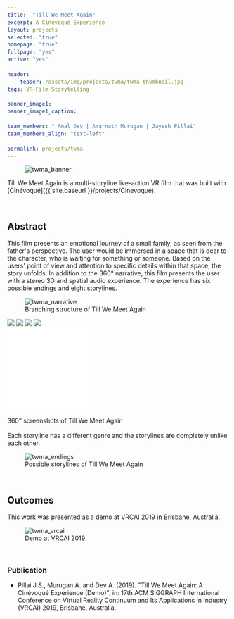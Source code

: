 ```yaml
---
title:  "Till We Meet Again"
excerpt: A Cinévoqué Experience
layout: projects   
selected: "true"
homepage: "true"
fullpage: "yes"
active: "yes"

header:
    teaser: /assets/img/projects/twma/twma-thumbnail.jpg
tags: VR-Film Storytelling  

banner_image1:
banner_image1_caption:

team_members: " Amal Dev | Amarnath Murugan | Jayesh Pillai"
team_members_align: "text-left"

permalink: projects/twma
---
```


<figure class="align-center" style="width:100%;">
  <img src="{{ site.url }}{{ site.baseurl }}/assets/img/projects/twma/twma_poster.jpg" alt="twma_banner">
</figure> 

Till We Meet Again is a multi-storyline live-action VR film that was built with [Cinévoqué]({{ site.baseurl }}/projects/Cinevoque).

<br>

## Abstract

This film presents an emotional journey of a small family, as seen from the father's perspective. The user would be immersed in a space that is dear to the character, who is waiting for something or someone. Based on the users' point of view and attention to specific details within that space, the story unfolds. In addition to the 360° narrative, this film presents the user with a stereo 3D and spatial audio experience. The experience has six possible endings and eight storylines. 

<figure class="align-center" style="width:100%;">
  <img src="{{ site.url }}{{ site.baseurl }}/assets/img/projects/twma/twma_narrative.jpg" alt="twma_narrative">
  <figcaption>Branching structure of Till We Meet Again</figcaption>
</figure> 


<!-- 360-degree image embed. -->
<div class = "vr_single">
    <a-scene loading-screen="dotsColor: white; backgroundColor: #008055;" class="" embedded style="margin:0px; padding:0px;" vr-mode-ui="enterVRButton: #myEnterVRButton; enterARButton: #myEnterARButton" >
          <a id="myEnterVRButton" href="#">
            <div id="VRButton">
              <i class="fas fa-expand"></i>
              <i class="fas fa-vr-cardboard"></i>
            </div>
          </a>
          <a id="myEnterARButton" href="#"></a>
  <a-assets>
            <!-- Images. -->
    <img id="twma1" src="{{ site.baseurl }}/assets/img/projects/twma/360_twma_1.jpg">
    <img id="twma3" src="{{ site.baseurl }}/assets/img/projects/twma/360_twma_3.jpg">
    <img id="twma2" src="{{ site.baseurl }}/assets/img/projects/twma/360_twma_2.jpg">
    <img id="twma4" src="{{ site.baseurl }}/assets/img/projects/twma/360_twma_4.jpg">
  </a-assets>
  <!-- 360-degree image. -->
  <a-entity rotation="0 0 0" animation="property: rotation; to: 0 -360 0; loop: true; dur: 500000; easing: linear">
        <a-sky class = "ARcarousel" id="image-360" radius="100" rotation="0 -90 0" src="#twma1"></a-sky>
    </a-entity>
  </a-scene>
    <div class = "vr_overlay">  
    <img src="/assets/img/360/360_icon.png">
    </div>
</div>

  <figcaption>360° screenshots of Till We Meet Again</figcaption>

<br>
Each storyline has a different genre and the storylines are completely unlike each other. 

<figure class="align-center" style="width:100%;">
  <img src="{{ site.baseurl }}/assets/img/projects/twma/endings.jpg" alt="twma_endings">
  <figcaption>Possible storylines of Till We Meet Again</figcaption>
</figure> 

<br>

## Outcomes

This work was presented as a demo at VRCAI 2019 in Brisbane, Australia. 

<figure class="align-center" style="width:100%;">
  <img src="{{ site.url }}{{ site.baseurl }}/assets/img/projects/twma/twma_vrcai.jpg" alt="twma_vrcai">
  <figcaption>Demo at VRCAI 2019</figcaption>
</figure> 

<br>

### **Publication**

- Pillai J.S., Murugan A. and Dev A. (2019). "Till We Meet Again: A Cinévoqué Experience (Demo)", in: 17th ACM SIGGRAPH International Conference on Virtual Reality Continuum and Its Applications in Industry (VRCAI) 2019, Brisbane, Australia.


<script>

    var slideIndex = 0;
    ARcarousel();

function carousel() {
  var i;
  var x = document.getElementsByClassName("mySlides");
  for (i = 0; i < x.length; i++) {
    x[i].style.display = "none";
  }
  slideIndex++;
  if (slideIndex > x.length) {slideIndex = 1}
  x[slideIndex-1].style.display = "inline";
  setTimeout(carousel, 5000); // Change image every 2 seconds
}
    
function ARcarousel() {
  var i;
    var x = document.getElementsByClassName("ARcarousel");
    var p = document.querySelector('a-sky');
    
  slideIndex++;
    
  if (slideIndex > 4) 
  {
      slideIndex = 1;
  }
    
    if(slideIndex == 1)
        {
            p.setAttribute('src','#twma1');
        }
    else
    if(slideIndex == 2)
        {
            p.setAttribute('src','#twma3');
        }
    else
    if(slideIndex == 3)
        {
            p.setAttribute('src','#twma2');
        }
    else
    if(slideIndex == 4)
        {
            p.setAttribute('src','#twma4');
        }

  setTimeout(ARcarousel, 7000); // Change image every few seconds
}

</script>
  
